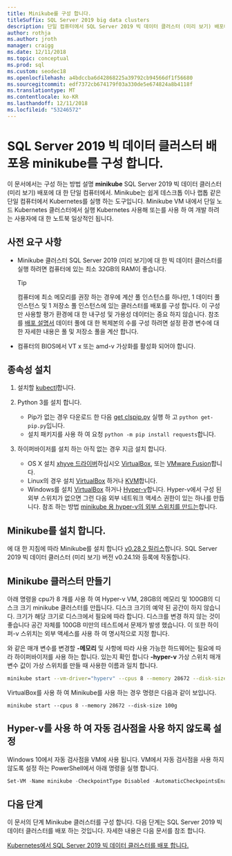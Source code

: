 ```yaml
---
title: Minikube를 구성 합니다.
titleSuffix: SQL Server 2019 big data clusters
description: 단일 컴퓨터에서 SQL Server 2019 빅 데이터 클러스터 (미리 보기) 배포에 대 한 minikube를 구성 하는 방법에 알아봅니다.
author: rothja
ms.author: jroth
manager: craigg
ms.date: 12/11/2018
ms.topic: conceptual
ms.prod: sql
ms.custom: seodec18
ms.openlocfilehash: a4bdccba6d42868225a39792cb94566df1f56680
ms.sourcegitcommit: edf7372cb674179f03a330de5e674824a8b4118f
ms.translationtype: MT
ms.contentlocale: ko-KR
ms.lasthandoff: 12/11/2018
ms.locfileid: "53246572"
---
```

# <a name="configure-minikube-for-sql-server-2019-big-data-cluster-deployments"></a>SQL Server 2019 빅 데이터 클러스터 배포용 minikube를 구성 합니다.

이 문서에서는 구성 하는 방법 설명 **minikube** SQL Server 2019 빅 데이터 클러스터 (미리 보기) 배포에 대 한 단일 컴퓨터에서. Minikube는 쉽게 데스크톱 이나 랩톱 같은 단일 컴퓨터에서 Kubernetes를 실행 하는 도구입니다. Minikube VM 내에서 단일 노드 Kubernetes 클러스터에서 실행 Kubernetes 사용해 또는를 사용 하 여 개발 하려는 사용자에 대 한 노트북 일상적인 됩니다. 

## <a name="prerequisites"></a>사전 요구 사항

- Minikube 클러스터 SQL Server 2019 (미리 보기)에 대 한 빅 데이터 클러스터를 실행 하려면 컴퓨터에 있는 최소 32GB의 RAM이 좋습니다.

   > [!TIP] 
   > 컴퓨터에 최소 메모리를 권장 하는 경우에 계산 풀 인스턴스를 하나만, 1 데이터 풀 인스턴스 및 1 저장소 풀 인스턴스에 있는 클러스터를 배포를 구성 합니다. 이 구성만 사용할 평가 환경에 대 한 내구성 및 가용성 데이터는 중요 하지 않습니다. 참조를 [배포 설명서](deployment-guidance.md#define-environment-variables) 데이터 풀에 대 한 복제본의 수를 구성 하려면 설정 환경 변수에 대 한 자세한 내용은 풀 및 저장소 풀을 계산 합니다.

- 컴퓨터의 BIOS에서 VT x 또는 amd-v 가상화를 활성화 되어야 합니다.

## <a name="install-dependencies"></a>종속성 설치

1. 설치할 [kubectl](https://kubernetes.io/docs/tasks/tools/install-kubectl/)합니다.

1. Python 3를 설치 합니다.
   - Pip가 없는 경우 다운로드 한 다음 [get clspip.py](https://bootstrap.pypa.io/get-pip.py) 실행 하 고 `python get-pip.py`입니다.
   - 설치 패키지를 사용 하 여 요청 `python -m pip install requests`합니다.

1. 하이퍼바이저를 설치 하는 아직 없는 경우 지금 설치 합니다.
   - OS X 설치 [xhyve 드라이버](https://git.k8s.io/minikube/docs/drivers.md)하십시오 [VirtualBox](https://www.virtualbox.org/wiki/Downloads), 또는 [VMware Fusion](https://www.vmware.com/products/fusion)합니다.
   - Linux의 경우 설치 [VirtualBox](https://www.virtualbox.org/wiki/Downloads) 하거나 [KVM](https://www.linux-kvm.org/)합니다.
   - Windows를 설치 [VirtualBox](https://www.virtualbox.org/wiki/Downloads) 하거나 [Hyper-v](https://msdn.microsoft.com/virtualization/hyperv_on_windows/quick_start/walkthrough_install)합니다. Hyper-v에서 구성 된 외부 스위치가 없으면 그런 다음 외부 네트워크 액세스 권한이 있는 하나를 만듭니다.  참조 하는 방법 [minikube 용 hyper-v의 외부 스위치를 만드는](https://blogs.msdn.microsoft.com/wasimbloch/2017/01/23/setting-up-kubernetes-on-windows10-laptop-with-minikube/)합니다.

## <a name="install-minikube"></a>Minikube를 설치 합니다.

에 대 한 지침에 따라 Minikube를 설치 합니다 [v0.28.2 릴리스](https://github.com/kubernetes/minikube/releases/tag/v0.28.2)합니다. SQL Server 2019 빅 데이터 클러스터 (미리 보기) 버전 v0.24.1와 등록에 작동합니다.

## <a name="create-a-minikube-cluster"></a>Minikube 클러스터 만들기

아래 명령을 cpu가 8 개를 사용 하 여 Hyper-v VM, 28GB의 메모리 및 100GB의 디스크 크기 minikube 클러스터를 만듭니다. 디스크 크기의 예약 된 공간이 하지 않습니다.  크기가 해당 크기로 디스크에서 필요에 따라 합니다.  디스크를 변경 하지 않는 것이 좋습니다 공간 자체를 100GB 미만의 테스트에서 문제가 발생 했습니다. 이 또한 하이퍼-v 스위치는 외부 액세스를 사용 하 여 명시적으로 지정 합니다.

와 같은 매개 변수를 변경할 **-메모리** 및 사항에 따라 사용 가능한 하드웨어는 필요에 따라 하이퍼바이저를 사용 하는 합니다.  있는지 확인 합니다 **-hyper-v** 가상 스위치 매개 변수 값이 가상 스위치를 만들 때 사용한 이름과 일치 합니다.

```bash
minikube start --vm-driver="hyperv" --cpus 8 --memory 28672 --disk-size 100g --hyperv-virtual-switch "External"
```

VirtualBox를 사용 하 여 Minikube를 사용 하는 경우 명령은 다음과 같이 보입니다.

```base
minikube start --cpus 8 --memory 28672 --disk-size 100g
```

## <a name="disable-automatic-checkpoint-with-hyper-v"></a>Hyper-v를 사용 하 여 자동 검사점을 사용 하지 않도록 설정

Windows 10에서 자동 검사점을 VM에 사용 됩니다. VM에서 자동 검사점을 사용 하지 않도록 설정 하는 PowerShell에서 아래 명령을 실행 합니다.

```PowerShell
Set-VM -Name minikube -CheckpointType Disabled -AutomaticCheckpointsEnabled $false
```

## <a name="next-steps"></a>다음 단계

이 문서의 단계 Minikube 클러스터를 구성 합니다. 다음 단계는 SQL Server 2019 빅 데이터 클러스터를 배포 하는 것입니다. 자세한 내용은 다음 문서를 참조 합니다.

[Kubernetes에서 SQL Server 2019 빅 데이터 클러스터를 배포 합니다.](deployment-guidance.md#deploy)
